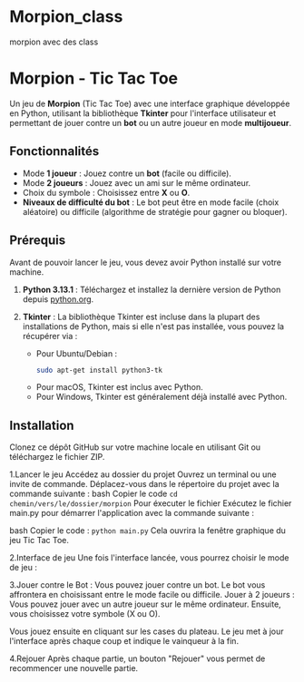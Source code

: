 # Morpion_class
morpion avec des class
# Morpion - Tic Tac Toe

Un jeu de **Morpion** (Tic Tac Toe) avec une interface graphique développée en Python, utilisant la bibliothèque **Tkinter** pour l'interface utilisateur et permettant de jouer contre un **bot** ou un autre joueur en mode **multijoueur**.

## Fonctionnalités

- Mode **1 joueur** : Jouez contre un **bot** (facile ou difficile).
- Mode **2 joueurs** : Jouez avec un ami sur le même ordinateur.
- Choix du symbole : Choisissez entre **X** ou **O**.
- **Niveaux de difficulté du bot** : Le bot peut être en mode facile (choix aléatoire) ou difficile (algorithme de stratégie pour gagner ou bloquer).

## Prérequis

Avant de pouvoir lancer le jeu, vous devez avoir Python installé sur votre machine.

1. **Python 3.13.1** : Téléchargez et installez la dernière version de Python depuis [python.org](https://www.python.org/downloads/).
2. **Tkinter** : La bibliothèque Tkinter est incluse dans la plupart des installations de Python, mais si elle n'est pas installée, vous pouvez la récupérer via :

   - Pour Ubuntu/Debian :
     ```bash
     sudo apt-get install python3-tk
     ```
   - Pour macOS, Tkinter est inclus avec Python.
   - Pour Windows, Tkinter est généralement déjà installé avec Python.

## Installation

Clonez ce dépôt GitHub sur votre machine locale en utilisant Git ou téléchargez le fichier ZIP.

1.Lancer le jeu
Accédez au dossier du projet
Ouvrez un terminal ou une invite de commande.
Déplacez-vous dans le répertoire du projet avec la commande suivante :
bash
Copier le code
````cd chemin/vers/le/dossier/morpion````
Pour éxecuter le fichier
Exécutez le fichier main.py pour démarrer l'application avec la commande suivante :

bash
Copier le code : ````python main.py````
Cela ouvrira la fenêtre graphique du jeu Tic Tac Toe.

2.Interface de jeu
Une fois l'interface lancée, vous pourrez choisir le mode de jeu :

3.Jouer contre le Bot : Vous pouvez jouer contre un bot. Le bot vous affrontera en choisissant entre le mode facile ou difficile.
Jouer à 2 joueurs : Vous pouvez jouer avec un autre joueur sur le même ordinateur.
Ensuite, vous choisissez votre symbole (X ou O).

Vous jouez ensuite en cliquant sur les cases du plateau. Le jeu met à jour l'interface après chaque coup et indique le vainqueur à la fin.

4.Rejouer
Après chaque partie, un bouton "Rejouer" vous permet de recommencer une nouvelle partie.


